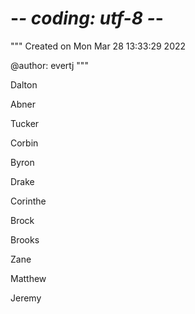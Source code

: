 # -*- coding: utf-8 -*-
"""
Created on Mon Mar 28 13:33:29 2022

@author: evertj
"""

Dalton

Abner

Tucker

Corbin

Byron

Drake

Corinthe

Brock

Brooks

Zane

Matthew

Jeremy
